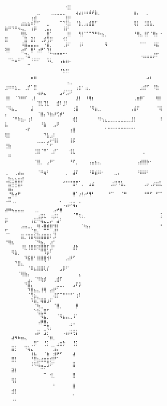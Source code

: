 ⠀⠀⠀⠀⠀⠀⠀⠀⠀⠀⠀⠀⠀⠀⠀⠀⠀⠀⠀⠀⠀⠀⠀⠀⠀⠀⠀⠀⠀⠀⠀⠀⠀⠀⠀⠀⠀⠀⠀⠀⠀⠀⠀⠀⠀⠀⠀⠀⠀⠀⠀⠀⠀⠀⠀⠀⠀⠀⠀⠀⠀⠀⠀⠀⠀⠀⠀⠀⢺⡇⠀⠀⠀
⠀⠀⠀⠀⠀⠀⠀⠀⠀⠀⣀⠀⠀⠀⢀⣀⣀⣀⣀⠀⠀⠀⢴⣴⡶⠶⠾⠞⣷⡀⠀⠀⠀⠀⠀⠀⠀⠀⠀⠀⣶⡄⠀⠀⡀⠀⠀⠀⠀⠀⠀⠀⠀⠀⠀⠀⠀⢰⣾⠀⠀⠀⠀⠀⠀⠀⠀⠀⣿⠇⠀⠀⠀
⠀⠀⠀⠀⠀⣴⣦⣦⠶⠟⠋⠀⠀⣀⠀⠀⠀⠉⠙⢿⡆⠀⠘⣷⣀⣤⣾⣿⠋⠀⠀⠀⠀⠀⠀⠀⠀⠀⠀⠀⢿⡇⠀⢘⣿⣧⡀⠀⠀⣷⠛⠙⠛⠲⢤⡀⠀⢰⡿⠀⠀⢀⣤⡄⠀⠀⠀⢸⡟⠀⠀⠀⠀
⠀⠀⠀⠀⠀⢿⡧⠀⠀⠀⠀⠀⠀⣿⠁⠀⠀⠀⠀⢸⡇⠀⠀⢻⡏⠉⠉⠙⠛⠷⣦⡀⠀⠀⠀⠀⠀⠀⠀⠀⠘⢿⣄⢸⡏⠈⢿⡆⠐⣿⠀⠀⠀⠀⠀⣿⠀⣽⡇⠀⢀⡾⢻⡿⠀⠀⠀⠺⠇⠀⠀⠀⠀
⠀⠀⠀⠀⠀⠸⣿⣤⣤⣤⡄⠀⠐⣿⡀⠀⠀⠀⢀⡿⠁⠀⠀⢸⠇⠀⠀⠀⠀⠀⠀⠻⠀⠀⠀⠀⠀⠀⠀⠀⠀⠀⠉⠉⠀⠀⠸⣯⠀⢽⡇⠀⠀⠀⣴⠏⠀⣿⠃⣰⡟⠁⢹⡇⠀⠀⠀⠀⠀⠀⠀⠀⠀
⠀⠀⠀⠀⠀⠀⠹⣦⠀⠀⠀⠀⠀⠀⠉⠛⠛⠛⠉⠁⠀⠀⠀⠀⠀⠀⠀⠀⠀⠀⠀⠀⠀⠀⠀⠀⠀⠀⠀⠀⠀⠀⠠⣤⣤⣤⡼⠏⠀⠀⠉⠓⠶⠛⠉⠀⠀⠘⠛⠋⠀⠀⠹⢇⠀⠀⢠⣦⣶⠄⠀⠀⠀
⠀⠀⠀⠀⠀⠀⠀⠉⠀⠀⠀⠀⠀⠀⠀⠀⠀⠀⠀⠀⠀⠀⠀⠀⠀⠀⠀⠀⠀⠀⠀⠀⠀⠀⠀⠀⠀⠀⠀⠀⠀⠀⠀⠀⠀⠀⠀⠀⠀⠀⠀⠀⠀⠀⠀⠀⠀⠀⠀⠀⠀⠀⠀⠀⠀⠀⠘⠷⠿⠀⠀⠀⠀
⠀⠀⠀⠀⠀⠀⠀⠀⣤⣶⠀⠀⠀⠀⠀⠀⠀⠀⠀⠀⠀⠀⠀⠀⠀⠀⠀⠀⠀⠀⠀⠀⠀⠀⠀⠀⠀⠀⠀⠀⠀⠀⠀⠀⣠⡆⠀⠀⠀⠀⠀⠀⠀⠀⠀⠀⠀⠀⠀⠀⠀⠀⠀⠀⠀⠀⠀⠀⢠⣀⠀⠀⠀
⣰⠶⠶⣦⣀⠀⢀⡞⠁⣿⠀⠀⠀⠀⠀⠀⠀⠀⠀⠀⠀⠀⢠⣶⠂⣤⡀⠀⠀⠀⠀⠀⠀⠀⠀⠀⠀⠀⠀⠀⠀⠀⣠⣾⠋⠀⠸⣷⠀⠀⠀⠀⠀⠀⠀⠀⠀⠀⠀⢴⡶⣄⠀⠀⠀⠀⣠⠞⣩⠟⠀⠀⠀
⢸⡇⠀⠈⠹⠿⠏⠀⢀⡇⠀⠀⠀⠀⠀⠀⠀⠀⠀⠀⠀⠀⣸⡇⠀⠸⢿⡆⠀⠀⠀⠀⠀⠀⠀⠀⠀⠀⠀⠀⢀⣶⡿⠁⠀⠀⠀⢿⡇⠀⠀⠀⠀⠀⠀⠀⠀⠀⠀⢹⣇⢹⣇⠀⠀⣾⠇⣸⠇⠀⠀⠀⠀
⠈⠻⣦⣀⠀⠀⠀⠀⣼⠀⠀⠀⠀⠀⠀⠀⠀⠀⠀⠀⠀⢐⣿⠀⠀⠀⠈⠻⣶⣀⠀⠀⠀⠀⠀⠀⠀⠀⠀⢠⣾⠏⠀⠀⠀⠀⠀⠈⢿⡄⠀⠀⠀⠀⠀⠀⠀⠀⠀⠈⣿⡄⠹⣷⡼⢋⡾⠃⠀⠀⠀⠀⠀
⠀⠀⠈⠛⠷⣦⠄⢰⠇⠀⠀⠀⠀⠀⠀⠀⠀⠀⠀⠀⠀⢾⡇⠀⠀⠀⠀⠀⠀⠻⢢⣄⣀⣀⣀⣀⣀⣀⣀⣸⡇⠀⠀⠀⠀⠀⠀⠀⠸⣧⠀⠀⠀⠀⠀⠀⠀⠀⠀⠀⠘⣷⠀⠀⣠⠟⠀⠀⠀⠀⠀⠀⠀
⠀⠀⠀⠀⠀⠀⠐⠏⠀⠀⠀⠀⠀⠀⠀⠀⠀⠀⠀⠀⢰⣿⠀⠀⠀⠀⠀⠀⠀⠀⠀⠁⠉⠉⠉⠉⠉⠉⠉⠉⠁⠀⠀⠀⠀⠀⠀⠀⠀⢿⡇⠀⠀⠀⠀⠀⠀⠀⠀⠀⠀⠙⣧⣠⠇⠀⠀⠀⠀⠀⠀⠀⠀
⠀⠀⠀⠀⠀⠀⠀⠀⠀⠀⣀⣀⡀⣠⠖⢻⡇⠀⠀⠀⢸⡯⠀⠀⠀⠀⠀⠀⠀⠀⠀⠀⠀⠀⠀⠀⠀⠀⠀⠀⠀⠀⠀⠀⠀⠀⠀⠀⠀⢘⣷⠀⠀⠀⠀⠀⠀⠀⠀⠀⠀⠀⠁⠋⠀⠀⠀⠀⠀⠀⠀⠀⠀
⠀⠀⠀⠀⠀⠀⠀⠀⠀⢘⣿⠈⠛⠁⢀⡞⠁⠀⠀⠀⢺⣇⠀⠀⠀⠀⠀⠀⠀⠀⠀⠀⠀⠀⠀⠀⠀⠀⠀⠀⠀⠀⠀⡀⠀⠀⠀⠀⠀⠀⠛⠀⠀⠀⠀⠀⠀⠀⠀⠀⠀⠀⠀⠀⠀⠀⠀⠀⠀⠀⠀⠀⠀
⠀⠀⠀⠀⠀⠀⠀⠀⠀⠈⣿⡀⠀⣠⠟⠁⠀⠀⠀⠀⠘⠏⡀⠀⠀⠀⢠⣤⣦⣄⠀⠀⠀⠀⠀⠀⠀⠀⠀⠀⠀⢠⣾⣿⡷⠂⠀⠀⠀⠀⠀⠀⠀⠀⠀⠀⠀⠀⠀⠀⠀⠀⠀⠀⠀⠀⠀⠀⠀⠀⠀⠀⠀
⢀⠀⠀⢀⣴⣤⠀⠀⠀⠀⠈⠛⢶⠃⠀⠀⠀⠀⠀⡀⠀⣼⠏⠀⠀⠀⠘⠿⣾⠿⠂⠀⠀⠀⣀⡄⠀⠀⠀⠀⠀⠘⠿⠿⠃⠀⠀⠀⠀⠀⣦⣄⣄⣤⣴⠀⠀⠀⠀⠀⠀⠀⠀⠀⠀⠀⠀⠀⠀⠀⠀⠀⠀
⠘⣷⠶⠿⣿⡇⠀⠀⠀⠀⠀⠀⠀⠀⠀⠀⠀⠀⠚⠛⠛⣿⠟⠁⡀⠀⣠⣴⠀⠀⠀⠀⠀⣰⡿⠻⣧⡀⠀⠀⠀⠀⠀⢀⡤⢀⡴⣶⣇⠀⣿⡍⠉⠉⠀⠀⠀⠀⠀⠀⠀⠀⠀⠀⠀⠀⠀⠀⠀⠀⠀⠀⠀
⠀⠘⣧⣴⠟⠀⠀⠀⠀⠀⠀⠀⠀⠀⠀⠀⠀⠀⠀⠀⠀⣿⠁⣰⣧⠞⢻⠃⠀⠀⠀⠀⠘⠉⠀⠀⠈⠛⠀⠀⠀⠀⠀⠘⠛⠋⠀⠋⠉⢀⣿⠀⠀⠀⠀⠀⠀⠀⠀⠀⠀⠀⠀⠀⠀⠀⡀⠀⠀⠀⠀⠀⠀
⠀⠀⠈⠁⠀⠀⠀⠀⠀⠀⠀⠀⠀⠀⠀⠀⠀⠀⠠⣴⠟⢿⡄⠉⠀⠀⠀⠀⠀⠀⠀⠀⠀⠀⠀⠀⠀⠀⠀⠀⠀⠀⠀⠀⠀⠀⠀⠀⠀⣼⠿⢦⣤⣤⣤⠀⠀⠀⢀⡀⠀⠀⠀⠀⣠⠞⣿⠀⠀⠀⠀⠀⠀
⠀⠀⠀⠀⠀⠀⠀⠀⠀⠀⢠⣶⣆⠀⢠⣴⡆⠀⠀⠀⠀⠈⠛⢶⣄⠀⠀⠀⠀⠀⠀⠀⠀⠀⠀⠀⠀⠀⠀⠀⠀⠀⠀⠀⠀⠀⠀⠀⢨⡿⠀⠀⠀⠀⠀⠀⠀⢰⣟⠛⢷⣄⣀⡴⠁⣴⠃⠀⠀⠀⠀⠀⠀
⠀⠀⠀⠀⠀⣠⣤⣀⡀⠀⢿⠠⣿⣾⣿⢻⡇⠀⠀⠀⠀⠀⠀⠀⠹⣦⡄⠀⠀⠀⠀⠀⠀⠀⠀⠀⠀⠀⠀⠀⠀⠀⠀⠀⠀⠀⠀⠀⠘⢋⡀⠀⠀⠀⠀⠀⠀⠈⢿⡄⠀⠉⠉⠀⣼⠃⠀⠀⠀⠀⠀⠀⠀
⠀⠀⠀⠀⠀⣿⡈⢹⣿⢷⣿⣾⣿⣿⠇⡼⠀⠀⠀⠀⠀⠀⠀⠀⠀⠀⠀⠀⠀⠀⠀⠀⠀⠀⠀⠀⠀⠀⠀⠀⠀⠀⠀⠀⠀⠀⠀⠀⠀⠘⢿⣆⠀⠀⠀⠀⠀⠀⠈⠻⣦⡀⠀⣰⠃⠀⠀⠀⠀⠀⠀⠀⠀
⠀⠀⠀⠀⠀⠸⣇⢸⣿⣿⢽⣿⣿⡏⣸⠃⠀⠀⠀⠀⠀⣼⡗⠀⠀⠀⠀⠀⠀⠀⠀⠀⠀⠀⠀⠀⠀⠀⠀⠀⠀⠀⠀⠀⠀⠀⠀⠀⠀⠀⠀⠻⣷⡀⠀⠀⠀⠀⠀⠀⠉⠹⡶⠃⠀⠀⠀⠀⠀⠀⠀⠀⠀
⠀⠀⠀⠀⠀⠀⠹⣯⣿⠃⣿⣿⣿⢺⠇⠀⠀⠀⠀⣠⡿⠋⠀⠀⠀⠀⠀⠀⠀⠀⠀⠀⠀⠀⠀⠀⠀⠀⠀⠀⠀⠀⠀⠀⠀⠀⠀⠀⠀⠀⠀⠀⠙⣿⣄⠀⠀⠀⠀⠀⠀⠈⠀⠀⠀⠀⠀⠀⠀⠀⠀⠀⠀
⠀⠀⠀⠀⠀⠀⠀⠈⠿⣦⣿⣿⢇⡎⠀⠀⠀⣠⡿⠋⠀⠀⠀⠀⠀⠀⠀⠀⠀⠀⠀⠀⠀⠀⠀⠀⠀⠀⠀⠀⠀⠀⠀⠀⠀⠀⠀⠀⠀⠀⠀⠀⠀⠈⢿⣷⡄⠀⠀⠀⠀⠀⠀⠀⠀⠀⠀⠀⠀⠀⠀⠀⣄
⠀⠀⠀⠀⠀⠀⠀⣠⡀⠈⠻⢷⡾⠀⠀⢀⣾⠏⠀⠀⠀⠀⠀⠀⠀⠀⠀⠀⠀⠀⠀⠀⠀⠀⠀⠀⠀⠀⠀⠀⠀⠀⠀⠀⠀⠀⠀⠀⠀⠀⠀⠀⠀⠀⠀⠙⣿⡄⠀⠀⠀⠀⠀⠀⠀⣀⣀⡀⠀⠀⣠⠏⡽
⠀⠀⠀⠀⠀⠀⠀⠹⣿⣦⣄⢸⢿⠀⣴⡟⠁⠀⠀⠀⠀⠀⠀⠀⠀⠀⠀⠀⠀⠀⠀⠀⠀⠀⠀⠀⠀⠀⠀⠀⠀⠀⠀⠀⠀⠀⠀⠀⠀⠀⠀⠀⠀⠀⠀⠀⠈⠻⣦⡀⠀⠀⠀⠀⢼⡏⠉⠛⠛⠛⠁⢰⠇
⠀⠀⠀⠀⠀⠀⠀⠀⠹⣷⡉⢿⣿⣰⠏⠀⠀⠀⠀⠀⠀⠀⠀⠀⠀⠀⠀⠀⠀⠀⠀⠀⠀⠀⠀⠀⠀⠀⠀⠀⠀⠀⠀⠀⠀⠀⠀⠀⠀⠀⠀⠀⠀⠀⠀⠀⠀⠀⠈⢷⣀⠀⠀⠀⠈⣿⡀⠀⠀⠀⠀⡿⠀
⠀⠀⠀⠀⠀⠀⠀⠀⠀⠑⢷⣄⣿⠋⠀⠀⠀⠀⠀⠀⠀⠀⠀⠀⠀⠀⠀⠀⠀⠀⠀⠀⠀⠀⠀⠀⠀⠀⠀⠀⠀⠀⠀⠀⠀⠀⠀⠀⠀⠀⠀⠀⠀⠀⠀⠀⠀⠀⠀⠈⠻⣦⡀⠀⠀⠈⠻⣦⣤⣀⠸⠁⠀
⠀⠀⠀⠀⠀⠀⠀⠀⠀⠀⢠⡿⣿⡄⠀⠀⠀⠀⠀⠀⢀⣀⠀⠀⠀⠀⠀⠀⠀⠀⠀⠀⠀⠀⠀⠀⠀⠀⠀⠀⠀⠀⠀⠀⠀⠀⠀⠀⠀⠀⠀⠀⠀⠀⠀⠀⠀⠀⠀⠀⠀⠉⢿⡄⠀⠀⠀⠀⠀⠉⠀⠀⠀
⠀⠀⠀⠀⠀⠀⠀⠀⠀⢠⡿⠀⣹⡂⠀⠀⠀⠀⠠⣶⠿⢛⡇⠀⠀⠀⠀⠀⠀⠀⠀⠀⠀⠀⠀⠀⠀⠀⠀⠀⠀⠀⠀⠀⠀⠀⠀⠀⠀⠀⠀⣼⠻⠷⣶⣄⠀⠀⠀⠀⠀⠀⠈⣿⡀⠀⠀⠀⠀⠀⠀⠀⠀
⠀⠀⠀⠀⠀⠀⠀⠀⢀⡿⠁⠀⢘⡅⠀⠀⣠⣶⡷⠀⠀⢸⡅⠀⠀⠀⠀⠀⠀⠀⠀⠀⠀⠀⠀⠀⠀⠀⠀⠀⠀⠀⠀⠀⠀⠀⠀⠀⠀⠀⠀⣿⡃⠀⠀⠙⢷⣄⠀⠀⠀⠀⠀⠈⣱⡄⠀⠀⠀⠀⠀⠀⠀
⠀⠀⠀⠀⠀⠀⠀⠀⢸⣧⠀⠀⠈⣷⠀⣺⠟⠋⠀⠀⠀⣼⠀⠀⠀⠀⠀⠀⠀⠀⠀⠀⠀⠀⠀⠀⠀⠀⠀⠀⠀⠀⠀⠀⠀⠀⠀⠀⠀⠀⠀⣿⡇⠀⠀⠀⠀⠘⠿⣦⣴⣶⣶⡾⠟⠁⠀⠀⠀⠀⠀⠀⠀
⠀⠀⠀⠀⠀⠀⠀⠀⠸⠻⢷⣤⣀⣹⠞⠁⠀⠀⠀⠀⠀⣿⠀⠀⠀⠀⠀⠀⠀⠀⠀⠀⠀⠀⠀⠀⠀⠀⠀⠀⠀⠀⠀⠀⠀⠀⠀⠀⠀⠀⠀⣽⡇⠀⠀⠀⠀⠀⠀⠀⠉⠁⠀⠀⠀⠀⠀⠀⠀⠀⠀⠀⠀
⠀⠀⠀⠀⠀⠀⠀⠀⠀⠀⠀⠀⠉⠀⢺⡀⠀⠀⠀⠀⠀⣿⠀⠀⠀⠀⠀⠀⠀⠀⠀⠀⠀⠀⠀⠀⠀⠀⠀⠀⠀⠀⠀⠀⠀⠀⠀⠀⠀⠀⠀⢻⡇⠀⠀⠀⠀⠀⠀⠀⠀⠀⠀⠀⠀⠀⠀⠀⠀⠀⠀⠀⠀
⠀⠀⠀⠀⠀⠀⠀⠀⠀⠀⠀⠀⠀⠀⠀⠃⠀⠀⠀⠀⠀⣿⠀⠀⠀⠀⠀⠀⠀⠀⠀⠀⠀⠀⠀⠀⠀⠀⠀⠀⠀⠀⠀⠀⠀⠀⠀⠀⠀⠀⠀⣺⡇⠀⠀⠀⠀⠀⠀⠀⠀⠀⠀⠀⠀⠀⠀⠀⠀⠀⠀⠀⠀
⠀⠀⠀⠀⠀⠀⠀⠀⠀⠀⠀⠀⠀⠀⠀⠀⠀⠀⠀⠀⠀⠁⠀⠀⠀⠀⠀⠀⠀⠀⠀⠀⠀⠀⠀⠀⠀⠀⠀⠀⠀⠀⠀⠀⠀⠀⠀⠀⠀⠀⠀⠈⠁⠀⠀⠀⠀⠀⠀⠀⠀⠀⠀⠀⠀⠀⠀⠀⠀⠀⠀⠀⠀

